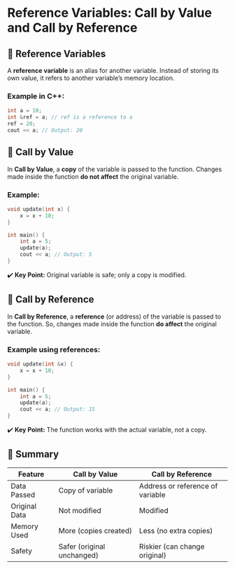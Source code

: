 
# Reference Variables: Call by Value and Call by Reference

## 🔹 Reference Variables

A **reference variable** is an alias for another variable. Instead of storing its own value, it refers to another variable’s memory location.

### Example in C++:
```cpp
int a = 10;
int &ref = a; // ref is a reference to a
ref = 20;
cout << a; // Output: 20
```

## 🔹 Call by Value

In **Call by Value**, a **copy** of the variable is passed to the function. Changes made inside the function **do not affect** the original variable.

### Example:
```cpp
void update(int x) {
    x = x + 10;
}

int main() {
    int a = 5;
    update(a);
    cout << a; // Output: 5
}
```

✔️ **Key Point:** Original variable is safe; only a copy is modified.

## 🔹 Call by Reference

In **Call by Reference**, a **reference** (or address) of the variable is passed to the function. So, changes made inside the function **do affect** the original variable.

### Example using references:
```cpp
void update(int &x) {
    x = x + 10;
}

int main() {
    int a = 5;
    update(a);
    cout << a; // Output: 15
}
```

✔️ **Key Point:** The function works with the actual variable, not a copy.

## 🧠 Summary

| Feature             | Call by Value              | Call by Reference               |
|---------------------|----------------------------|---------------------------------|
| Data Passed         | Copy of variable           | Address or reference of variable |
| Original Data       | Not modified               | Modified                         |
| Memory Used         | More (copies created)      | Less (no extra copies)           |
| Safety              | Safer (original unchanged) | Riskier (can change original)    |
